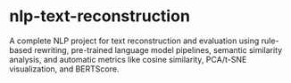 # nlp-text-reconstruction
A complete NLP project for text reconstruction and evaluation using rule-based rewriting, pre-trained language model pipelines, semantic similarity analysis, and automatic metrics like cosine similarity, PCA/t-SNE visualization, and BERTScore.
